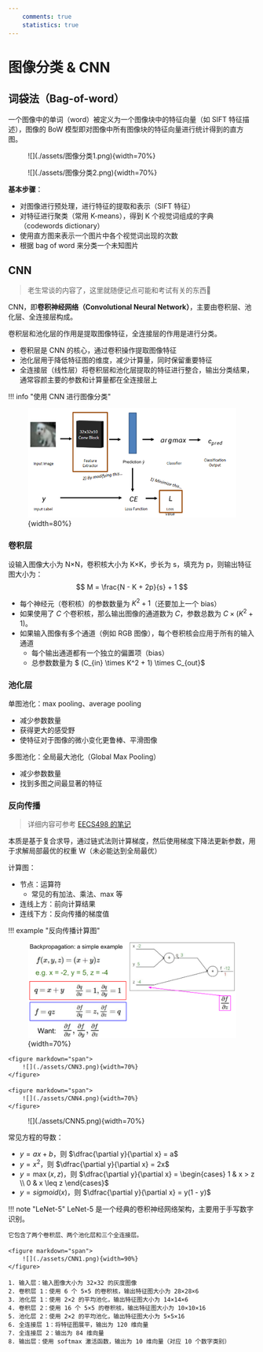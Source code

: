 ```yaml
---
    comments: true
    statistics: true
---
```


# 图像分类 & CNN

## 词袋法（Bag-of-word）

一个图像中的单词（word）被定义为一个图像块中的特征向量（如 SIFT 特征描述），图像的 BoW 模型即对图像中所有图像块的特征向量进行统计得到的直方图。

<figure markdown="span">
    ![](./assets/图像分类1.png){width=70%}
</figure>

<figure markdown="span">
    ![](./assets/图像分类2.png){width=70%}
</figure>

**基本步骤**：

- 对图像进行预处理，进行特征的提取和表示（SIFT 特征）
- 对特征进行聚类（常用 K-means），得到 K 个视觉词组成的字典（codewords dictionary）
- 使用直方图来表示一个图片中各个视觉词出现的次数
- 根据 bag of word 来分类一个未知图片

## CNN

> 老生常谈的内容了，这里就随便记点可能和考试有关的东西🥲

CNN，即**卷积神经网络（Convolutional Neural Network）**，主要由卷积层、池化层、全连接层构成。

卷积层和池化层的作用是提取图像特征，全连接层的作用是进行分类。

- 卷积层是 CNN 的核心，通过卷积操作提取图像特征
- 池化层用于降低特征图的维度，减少计算量，同时保留重要特征
- 全连接层（线性层）将卷积层和池化层提取的特征进行整合，输出分类结果，通常容颜主要的参数和计算量都在全连接层上

!!! info "使用 CNN 进行图像分类"
    <figure markdown="span">
        ![](./assets/图像分类3.png){width=80%}
    </figure>

### 卷积层

设输入图像大小为 N×N，卷积核大小为 K×K，步长为 s，填充为 p，则输出特征图大小为：
$$ M = \frac{N - K + 2p}{s} + 1 $$

- 每个神经元（卷积核）的参数数量为 $K^2+1$（还要加上一个 bias）
- 如果使用了 $C$ 个卷积核，那么输出图像的通道数为 $C$，参数总数为 $C \times (K^2 + 1)$。
- 如果输入图像有多个通道（例如 RGB 图像），每个卷积核会应用于所有的输入通道
    - 每个输出通道都有一个独立的偏置项（bias）
    - 总参数数量为 $ (C_{in} \times K^2 + 1) \times C_{out}$

### 池化层

单图池化：max pooling、average pooling

- 减少参数数量
- 获得更大的感受野
- 使特征对于图像的微小变化更鲁棒、平滑图像

多图池化：全局最大池化（Global Max Pooling）

- 减少参数数量
- 找到多图之间最显著的特征

### 反向传播

> 详细内容可参考 [EECS498 的笔记](../selfstudy/EECS498/lec5.md)

本质是基于复合求导，通过链式法则计算梯度，然后使用梯度下降法更新参数，用于求解局部最优的权重 W（未必能达到全局最优）

计算图：

- 节点：运算符
    - 常见的有加法、乘法、max 等
- 连线上方：前向计算结果
- 连线下方：反向传播的梯度值

!!! example "反向传播计算图"
    <figure markdown="span">
        ![](./assets/CNN2.png){width=70%}
    </figure>

    <figure markdown="span">
        ![](./assets/CNN3.png){width=70%}
    </figure>

    <figure markdown="span">
        ![](./assets/CNN4.png){width=70%}
    </figure>

<figure markdown="span">
    ![](./assets/CNN5.png){width=70%}
</figure>

常见方程的导数：

- $y = ax + b$，则 $\dfrac{\partial y}{\partial x} = a$
- $y = x^2$，则 $\dfrac{\partial y}{\partial x} = 2x$
- $y = \max(x, z)$，则 $\dfrac{\partial y}{\partial x} = \begin{cases} 1 & x > z \\ 0 & x \leq z \end{cases}$
- $y = sigmoid(x)$，则 $\dfrac{\partial y}{\partial x} = y(1 - y)$

!!! note "LeNet-5"
    LeNet-5 是一个经典的卷积神经网络架构，主要用于手写数字识别。
    
    它包含了两个卷积层、两个池化层和三个全连接层。

    <figure markdown="span">
        ![](./assets/CNN1.png){width=90%}
    </figure>

    1. 输入层：输入图像大小为 32×32 的灰度图像
    2. 卷积层 1：使用 6 个 5×5 的卷积核，输出特征图大小为 28×28×6
    3. 池化层 1：使用 2×2 的平均池化，输出特征图大小为 14×14×6
    4. 卷积层 2：使用 16 个 5×5 的卷积核，输出特征图大小为 10×10×16
    5. 池化层 2：使用 2×2 的平均池化，输出特征图大小为 5×5×16
    6. 全连接层 1：将特征图展平，输出为 120 维向量
    7. 全连接层 2：输出为 84 维向量
    8. 输出层：使用 softmax 激活函数，输出为 10 维向量（对应 10 个数字类别）
